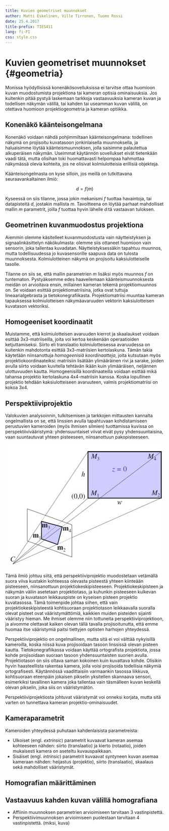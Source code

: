 ```yaml
---
title: Kuvien geometriset muunnokset
author: Matti Eskelinen, Ville Tirronen, Tuomo Rossi
date: 25.4.2017
title-prefix: TIES411
lang: fi-FI
css: style.css
---
```


# Kuvien geometriset muunnokset {#geometria}

Monissa hyödyllisissä konenäkösovelluksissa ei tarvitse ottaa huomioon kuvan muodostumista projektiona tai kameran optisia ominaisuuksia. Jos kuitenkin pitää pystyä laskemaan tarkkoja vastaavuuksia kameran kuvan ja todellisen näkymän välillä, tai kahden tai useamman kuvan välillä, on otettava huomioon projektiogeometria ja kameran optiikka.

## Konenäkö käänteisongelmana

Konenäkö voidaan nähdä pohjimmiltaan käänteisongelmana: todellinen näkymä on projisoitu kuvatasoon jonkinlaisella muunnoksella, ja haluaisimme löytää käänteismuunnoksen, jolla saisimme palautettua alkuperäisen näkymän. Useimmat käytännön sovellukset eivät tietenkään vaadi tätä, mutta olisihan toki huomattavasti helpompaa hahmottaa näkymässä olevia kohteita, jos ne olisivat kolmiulotteisia erillisiä objekteja.

Käänteisongelmasta on kyse silloin, jos meillä on tutkittavana seuraavankaltainen ilmiö:

$$d = f(m)$$

Kyseessä on siis tilanne, jossa jokin mekanismi $f$ tuottaa havaintoja, tai datapisteitä $d$, jostakin mallista $m$. Tavoitteena on löytää parhaat mahdolliset mallin $m$ parametrit, joilla $f$ tuottaa hyvin lähelle $d$:tä vastaavan tuloksen.

## Geometrinen kuvanmuodostus projektiona

Aiemmin olemme käsitelleet kuvanmuodostusta vain näytteistyksen ja signaalinkäsittelyn näkökulmasta: olemme siis ottaneet huomioon vain sensorin, joka tallentaa kuvadatan. Näytteistyksessäkin tapahtuu muunnos, mutta todellisuudessa jo kuvasensorille saapuva data on tulosta muunnoksesta. Kolmiulotteinen näkymä on projisoitu kaksiulotteiselle tasolle.

Tilanne on siis se, että mallin parametrien $m$ lisäksi myös muunnos $f$ on tuntematon. Pystyäksemme edes haaveilemaan käänteismuunnoksesta meidän on arvioitava ensin, millainen kameran tekemä projektiomuunnos on. Se voidaan esittää projektiomatriisina, jotka ovat tuttuja lineaarialgebrasta ja tietokonegrafiikasta. Projektiomatriisi muuntaa kameran tapauksessa kolmiulotteisen näkymäavaruuden vektorin kaksiulotteisen kuvatason vektoriksi.

## Homogeeniset koordinaatit

Muistamme, että kolmiulotteisen avaruuden kierrot ja skaalaukset voidaan esittää 3x3-matriiseilla, joita voi kertoa keskenään operaatioiden ketjuttamiseksi. Siirto eli translaatio kolmiulotteisessa avaruudessa on kuitenkin mahdotonta esittää 3x3-matriisien kertolaskuna. Tämän takia käytetään niinsanottuja *homogeenisiä koordinaatteja*, joita kutsutaan myös projektiokoordinaateiksi: matriisiin lisätään ylimääräinen rivi ja sarake, joiden avulla siirto voidaan kuvitella tehtävän ikään kuin ylimääräisen, neljännen ulottuvuuden kautta. Homogeenisillä koordinaateilla voidaan esittää mikä tahansa projektio kertolaskuna 4x4-matriisin kanssa. Koska lopullinen projektio tehdään kaksiulotteiseen avaruuteen, valmis projektiomatriisi on kokoa 3x4.

## Perspektiiviprojektio

Valokuvien analysoinnin, tulkitsemisen ja tarkkojen mittausten kannalta ongelmallista on se, että linssien avulla tapahtuvaan kohdistamiseen perustuvien kameroiden (myös ihmisen silmien) tuottamissa kuvissa on perspektiivivääristymä: yhdensuuntaiset viivat eivät pysy yhdensuuntaisina, vaan suuntautuvat yhteen pisteeseen, niinsanottuun pakopisteeseen.

![Perspektiiviprojektion muodostuminen](images/perspective.jpg)

Tämä ilmiö johtuu siitä, että perspektiiviprojektio muodostetaan vetämällä suora viiva kustakin kohteessa olevasta pisteestä yhteen kiinteään pisteeseen, niinsanottuun projektiokeskipisteeseen. Projektiokeskipisteen ja näkymän väliin asetetaan projektiotaso, ja kuhunkin pisteeseen kulkevan suoran ja kuvatason leikkauspiste on kyseisen pisteen projektio kuvatasossa. Tämä toimenpide johtaa siihen, että vain projektiokeskipisteestä kohtisuoraan projektiotason leikkaavalla suoralla olevat pisteet ovat vääristymättömiä, kaikkien muiden pisteiden sijainti vääristyy hieman. Me ihmiset olemme niin tottuneita perspektiiviprojektioon, ja aivomme olettavat kaiken olevan tällä tavalla projisoitunutta, että emme huomaa itse vääristymiä paitsi tiettyjen optisten harhojen yhteydessä.

Perspektiiviprojektio on ongelmallinen, mutta sitä ei voi välttää nykyisillä kameroilla, koska niissä kuva projisoidaan tasoon linssissä olevan pisteen kautta. Tietokonegrafiikassa voidaan käyttää ortografista projektiota, jossa kohde projisoidaan suoraan tasoon yhdensuuntaisten suorien avulla. Projektiotason on siis oltava saman kokoinen kuin kuvattava kohde. Olisikin hyvin haasteellista rakentaa kamera, jolla voisi projisoida todellisia näkymiä ortografisesti. Käytännössä vaadittaisiin varmaankin tasossa liikkuva, kohtisuoraan eteenpäin jokaisen pikselin yksitellen skannaava sensori, esimerkiksi tavallinen kamera joka tallentaa vain täsmälleen kuvan keskellä olevan pikselin, joka siis on vääristymätön.

Perspektiiviprojektiosta johtuvat vääristymät voi onneksi korjata, mutta sitä varten on tunnettava kameran projektio-ominaisuudet.

## Kameraparametrit

Kameroiden yhteydessä puhutaan kahdenlaisista parametreista:

* Ulkoiset (engl. *extrinsic*) parametrit kuvaavat kameran asemaa kohteeseen nähden: siirto (translaatio) ja kierto (rotaatio), joiden mukaisesti kamera on aseteltu kuvauspaikkaan.
* Sisäiset (engl. *intrinsic*) parametrit kuvaavat syntyneen kuvan asemaa kameraan nähden: heijastus (projektio), siirto (translaatio), skaalaus sekä mahdolliset vääristymät.

## Homografian määrittäminen

## Vastaavuus kahden kuvan välillä homografiana

* Affiinin muunnoksen parametrien arvioimiseen tarvitaan 3 vastinpistettä.
* Perspektiivimuunnoksen arvioimiseen puolestaan tarvitaan 4 vastinpistettä. (miksi, kuva)


